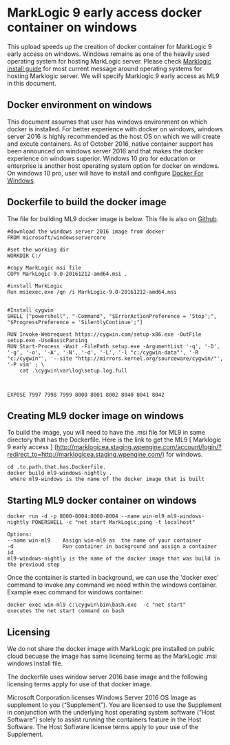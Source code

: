 # MarkLogic 9 early access docker container on windows
This upload speeds up the creation of docker container for MarkLogic 9 early access on windows. Windows remains as one of the heavily used operating system for hosting MarkLogic server. Please check [Marklogic install guide](https://docs.marklogic.com/guide/installation.pdf) for most current message around operating systems for hosting Marklogic server. We will specify Marklogic 9 early access as ML9 in this document.

## Docker environment on windows
This document assumes that user has windows environment on which docker is installed. For better experience with docker on windows,  windows server 2016 is highly recommended as the host OS on which we will create and excute containers. As of October 2016, native container support has been announced on windows server 2016 and that makes the docker experience on windows superior. Windows 10 pro for education or enterprise is another host operating system option for docker on windows. On windows 10 pro, user will have to install and configure [Docker For Windows](https://docs.docker.com/docker-for-windows/).

## Dockerfile to build the docker image
The file for building ML9 docker image is below. This file is also on [Github](https://github.com/arthi-ramachandran/marklogic/blob/master/Dockerfile).
```
#download the windows server 2016 image from docker
FROM microsoft/windowsservercore

#set the working dir
WORKDIR C:/

#copy MarkLogic msi file
COPY MarkLogic-9.0-20161212-amd64.msi .

#install MarkLogic
Run msiexec.exe /qn /i MarkLogic-9.0-20161212-amd64.msi


#Install cygwin
SHELL ["powershell", "-Command", "$ErrorActionPreference = 'Stop';", "$ProgressPreference = 'SilentlyContinue';"]

RUN Invoke-Webrequest https://cygwin.com/setup-x86.exe -OutFile setup.exe -UseBasicParsing
RUN Start-Process -Wait -FilePath setup.exe -ArgumentList '-q', '-D', '-g', '-o', '-A', '-N', '-d', '-L', '-l "c:/cygwin-data"', '-R "c:/cygwin"', '--site "http://mirrors.kernel.org/sourceware/cygwin/"', '-P vim' ; \
    cat .\cygwin\var\log\setup.log.full



EXPOSE 7997 7998 7999 8000 8001 8002 8040 8041 8042
```

## Creating ML9 docker image on windows 
To build the image, you will need to have the .msi file for ML9 in same directory that has the Dockerfile. Here is the link to get the ML9 [ Marklogic 9 early access ] (http://marklogicea.staging.wpengine.com/account/login/?redirect_to=http://marklogicea.staging.wpengine.com/) for windows.

```
cd .to.path.that.has.Dockerfile.
docker build ml9-windows-nightly .
 where ml9-windows is the name of the docker image that is built
 ```
## Starting  ML9 docker container on windows
```
docker run -d -p 8000-8004:8000-8004 --name win-ml9 ml9-windows-nightly POWERSHELL -c "net start MarkLogic;ping -t localhost"

Options:
--name win-ml9    Assign win-ml9 as  the name of your container
-d                Run container in background and assign a container id
ml9-windows-nightly is the name of the docker image that was build in the previoud step

```
Once the container is started in background, we can use the 'docker exec' command to invoke any command we need within the windows container. Example exec command for windows container:
```
docker exec win-ml9 c:\cygwin\bin\bash.exe  -c "net start"
executes the net start command on bash
```


## Licensing

We do not share the docker image with MarkLogic pre installed on public cloud becuase the image has same licensing terms as the MarkLogic .msi windows install file.

The dockerfile uses window server 2016 base image and the following licensing terms apply for use of that docker image.

Microsoft Corporation licenses Windows Server 2016 OS Image as supplement to you (“Supplement”). You are licensed to use the Supplement in conjunction with the underlying host operating system software (“Host Software”) solely to assist running the containers feature in the Host Software. The Host Software license terms apply to your use of the Supplement. 

